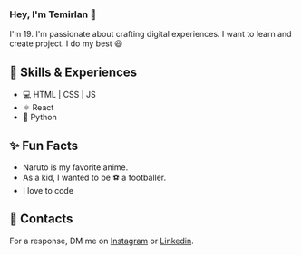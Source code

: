 ### Hey, I'm Temirlan 👋
I'm 19. I'm passionate about crafting digital experiences.
I want to learn and create project. I do my best 😃

## 🎒 Skills & Experiences 
* 💻 HTML | CSS | JS
* ⚛️ React
* 🐍 Python

## ✨ Fun Facts
* Naruto is my favorite anime.
* As a kid, I wanted to be ⚽ a footballer.
* I love to code

## 📮 Contacts
For a response, DM me on [Instagram](https://www.instagram.com/its_temirlan21/) or [Linkedin](https://www.linkedin.com/in/temirlan-assan-tech/).

